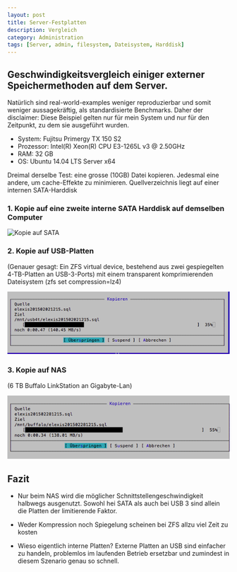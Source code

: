 ```yaml
---
layout: post
title: Server-Festplatten
description: Vergleich
category: Administration
tags: [Server, admin, filesystem, Dateisystem, Harddisk]
---
```


## Geschwindigkeitsvergleich einiger externer Speichermethoden auf dem Server.

Natürlich sind real-world-examples weniger reproduzierbar und somit weniger aussagekräftig, als standardisierte Benchmarks.
Daher der disclaimer: Diese Beispiel gelten nur für mein System und nur für den Zeitpunkt, zu dem sie ausgeführt wurden.

* System: Fujitsu Primergy TX 150 S2  
* Prozessor:  Intel(R) Xeon(R) CPU E3-1265L v3 @ 2.50GHz
* RAM: 32 GB
* OS: Ubuntu 14.04 LTS Server x64

Dreimal derselbe Test: eine grosse (10GB) Datei kopieren. Jedesmal eine andere, um cache-Effekte zu minimieren.
Quellverzeichnis liegt auf einer internen SATA-Harddisk

### 1. Kopie auf eine zweite interne SATA Harddisk auf demselben Computer

![Kopie auf SATA]({{site.url}}/images/sata.png)

### 2. Kopie auf USB-Platten

(Genauer gesagt: Ein ZFS virtual device, bestehend aus zwei gespiegelten 4-TB-Platten an USB-3-Ports) mit einem
transparent komprimierenden Dateisystem (zfs set compression=lz4)

![Kopie auf USB](/images/zfs.png)

### 3. Kopie auf NAS

(6 TB Buffalo LinkStation an Gigabyte-Lan)

![Kopie auf NAS](/images/nas.png)

## Fazit

* Nur beim NAS wird die möglicher Schnittstellengeschwindigkeit halbwegs ausgenutzt. Sowohl hei SATA als auch bei USB 3 
sind allein die Platten der limitierende Faktor.

* Weder Kompression noch Spiegelung scheinen bei ZFS allzu viel Zeit zu kosten

* Wieso eigentlich interne Platten? Externe Platten an USB sind einfacher zu handeln, problemlos im laufenden Betrieb ersetzbar und 
zumindest in diesem Szenario genau so schnell.


